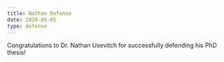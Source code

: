 ```yaml
---
title: Nathan Defense
date: 2020-05-05
type: defense
---
```


Congratulations to Dr. Nathan Usevitch for successfully defending his PhD thesis!
